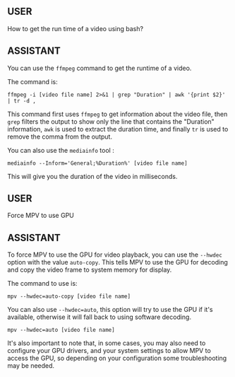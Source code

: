 ## USER
How to get the run time of a video using bash?

## ASSISTANT
You can use the `ffmpeg` command to get the runtime of a video.

The command is:
```
ffmpeg -i [video file name] 2>&1 | grep "Duration" | awk '{print $2}' | tr -d ,
```

This command first uses `ffmpeg` to get information about the video file, then `grep` filters the output to show only the line that contains the "Duration" information, `awk` is used to extract the duration time, and finally `tr` is used to remove the comma from the output.

You can also use the `mediainfo` tool :
```
mediainfo --Inform='General;%Duration%' [video file name]
```

This will give you the duration of the video in milliseconds.


## USER
Force MPV to use GPU

## ASSISTANT
To force MPV to use the GPU for video playback, you can use the `--hwdec` option with the value `auto-copy`. This tells MPV to use the GPU for decoding and copy the video frame to system memory for display.

The command to use is:
```
mpv --hwdec=auto-copy [video file name]
```

You can also use `--hwdec=auto`, this option will try to use the GPU if it's available, otherwise it will fall back to using software decoding.

```
mpv --hwdec=auto [video file name]
```

It's also important to note that, in some cases, you may also need to configure your GPU drivers, and your system settings to allow MPV to access the GPU,  so depending on your configuration some troubleshooting may be needed.
